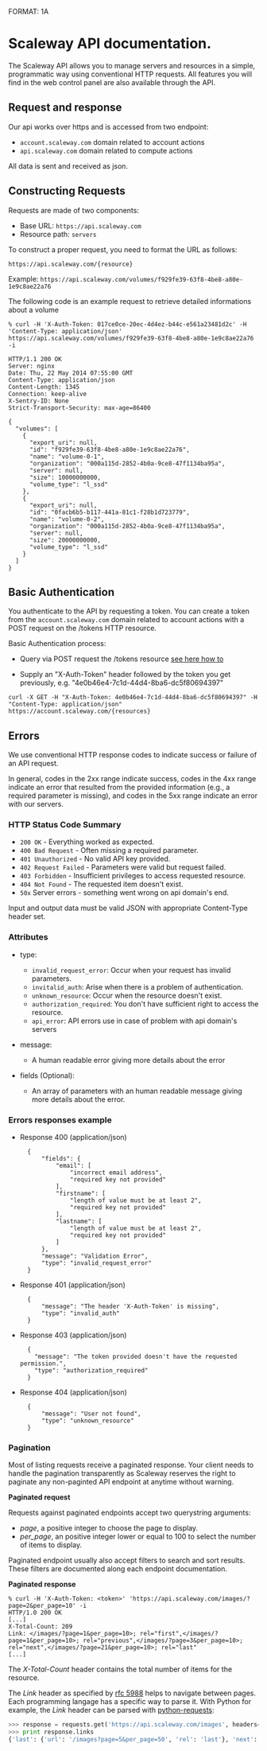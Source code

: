 FORMAT: 1A

# Scaleway API documentation.

The Scaleway API allows you to manage servers and resources in a simple, programmatic way using conventional HTTP requests. 
All features you will find in the web control panel are also available through the API.

## Request and response

Our api works over https and is accessed from two endpoint:

- `account.scaleway.com` domain related to account actions
- `api.scaleway.com` domain related to compute actions

All data is sent and received as json.

## Constructing Requests

Requests are made of two components:

- Base URL: `https://api.scaleway.com`
- Resource path: `servers`

To construct a proper request, you need to format the URL as follows:

`https://api.scaleway.com/{resource}`

Example: `https://api.scaleway.com/volumes/f929fe39-63f8-4be8-a80e-1e9c8ae22a76`

The following code is an example request to retrieve detailed informations about a volume

```
% curl -H 'X-Auth-Token: 017ce0ce-20ec-4d4ez-b44c-e561a23481d2c' -H 'Content-Type: application/json' https://api.scaleway.com/volumes/f929fe39-63f8-4be8-a80e-1e9c8ae22a76 -i

HTTP/1.1 200 OK
Server: nginx
Date: Thu, 22 May 2014 07:55:00 GMT
Content-Type: application/json
Content-Length: 1345
Connection: keep-alive
X-Sentry-ID: None
Strict-Transport-Security: max-age=86400

{
  "volumes": [
    {
      "export_uri": null,
      "id": "f929fe39-63f8-4be8-a80e-1e9c8ae22a76",
      "name": "volume-0-1",
      "organization": "000a115d-2852-4b0a-9ce8-47f1134ba95a",
      "server": null,
      "size": 10000000000,
      "volume_type": "l_ssd"
    },
    {
      "export_uri": null,
      "id": "0facb6b5-b117-441a-81c1-f28b1d723779",
      "name": "volume-0-2",
      "organization": "000a115d-2852-4b0a-9ce8-47f1134ba95a",
      "server": null,
      "size": 20000000000,
      "volume_type": "l_ssd"
    }
  ]
}
```

## Basic Authentication

You authenticate to the API by requesting a token. You can create a token from the `account.scaleway.com` domain related to account actions with a POST request on the /tokens HTTP resource.

Basic Authentication process:

- Query via POST request the /tokens resource [see here how to](https://developer.scaleway.com/#tokens-tokens-post)

- Supply an "X-Auth-Token" header followed by the token you get previously, e.g. "4e0b46e4-7c1d-44d4-8ba6-dc5f80694397"

```
curl -X GET -H "X-Auth-Token: 4e0b46e4-7c1d-44d4-8ba6-dc5f80694397" -H "Content-Type: application/json" https://account.scaleway.com/{resources}
```

## Errors

We use conventional HTTP response codes to indicate success or failure of an API request.

In general, codes in the 2xx range indicate success, codes in the 4xx range indicate an error that resulted from the provided information (e.g., a required parameter is missing), and codes in the 5xx range indicate an error with our servers.

### HTTP Status Code Summary

- `200 OK` - Everything worked as expected.
- `400 Bad Request` - Often missing a required parameter.
- `401 Unauthorized` - No valid API key provided.
- `402 Request Failed` - Parameters were valid but request failed.
- `403 Forbidden` - Insufficient privileges to access requested resource.
- `404 Not Found` - The requested item doesn't exist.
- `50x` Server errors - something went wrong on api domain's end.

Input and output data must be valid JSON with appropriate Content-Type header set.

### Attributes

- type:

  - `invalid_request_error`: Occur when your request has invalid parameters.
  - `invitalid_auth`: Arise when there is a problem of authentication.
  - `unknown_resource`: Occur when the resource doesn't exist.
  - `authorization_required`: You don't have sufficient right to access the resource.
  - `api_error`: API errors use in case of problem with api domain's servers

- message:

  - A human readable error giving more details about the error

- fields (Optional):

  - An array of parameters with an human readable message giving more details about the error.

### Errors responses example

+ Response 400 (application/json)

        {
            "fields": {
                "email": [
                    "incorrect email address",
                    "required key not provided"
                ],
                "firstname": [
                    "length of value must be at least 2",
                    "required key not provided"
                ],
                "lastname": [
                    "length of value must be at least 2",
                    "required key not provided"
                ]
            },
            "message": "Validation Error",
            "type": "invalid_request_error"
        }

+ Response 401 (application/json)

        {
            "message": "The header 'X-Auth-Token' is missing",
            "type": "invalid_auth"
        }

+ Response 403 (application/json)

        {
          "message": "The token provided doesn't have the requested permission.",
          "type": "authorization_required"
        }

+ Response 404 (application/json)

        {
            "message": "User not found",
            "type": "unknown_resource"
        }

### Pagination

Most of listing requests receive a paginated response. Your client needs to
handle the pagination transparently as Scaleway reserves the right to paginate
any non-paginted API endpoint at anytime without warning.


**Paginated request**

Requests against paginated endpoints accept two querystring arguments:

* *page*, a positive integer to choose the page to display.
* *per_page*, an positive integer lower or equal to 100 to select the number of
  items to display.

Paginated endpoint usually also accept filters to search and sort results.
These filters are documented along each endpoint documentation.

**Paginated response**

```
% curl -H 'X-Auth-Token: <token>' 'https://api.scaleway.com/images/?page=2&per_page=10' -i
HTTP/1.0 200 OK
[...]
X-Total-Count: 209
Link: </images/?page=1&per_page=10>; rel="first",</images/?page=1&per_page=10>; rel="previous",</images/?page=3&per_page=10>; rel="next",</images/?page=21&per_page=10>; rel="last"
[...]
```

The *X-Total-Count* header contains the total number of items for the resource.

The *Link* header as specified by [rfc
5988](https://tools.ietf.org/html/rfc5988) helps to navigate between pages.
Each programming langage has a specific way to parse it. With Python for
example, the *Link* header can be parsed with
[python-requests](http://docs.python-requests.org/en/master/):

```python
>>> response = requests.get('https://api.scaleway.com/images', headers={'X-Auth-Token': '<token>'})
>>> print response.links
{'last': {'url': '/images?page=5&per_page=50', 'rel': 'last'}, 'next': {'url': '/images?page=2&per_page=50', 'rel': 'next'}}
```
